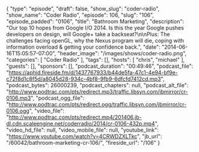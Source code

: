 {
  "type": "episode",
  "draft": false,
  "show_slug": "coder-radio",
  "show_name": "Coder Radio",
  "episode": 106,
  "slug": "106",
  "episode_padded": "0106",
  "title": "Bathroom Marketing",
  "description": "Our top 10 hopes from Google I/O 2014. Is this the year Google pushes developers on design, will Google+ take a backseat?\n\nPlus: The challenges facing openGL, why the Nexus program will die, coping with information overload & getting your confidence back.",
  "date": "2014-06-16T15:05:57-07:00",
  "header_image": "/images/shows/coder-radio.png",
  "categories": [
    "Coder Radio"
  ],
  "tags": [],
  "hosts": [
    "chris",
    "michael"
  ],
  "guests": [],
  "sponsors": [],
  "podcast_duration": "00:49:46",
  "podcast_file": "https://aphid.fireside.fm/d/1437767933/b44de5fa-47c1-4e94-bf9e-c72f8d1c8f5d/a8045d28-934c-4bf8-9fb9-6dfcfd7412cd.mp3",
  "podcast_bytes": 26000239,
  "podcast_chapters": null,
  "podcast_alt_file": "http://www.podtrac.com/pts/redirect.mp3/traffic.libsyn.com/jbmirror/cr-0106.mp3",
  "podcast_ogg_file": "http://www.podtrac.com/pts/redirect.ogg/traffic.libsyn.com/jbmirror/cr-0106.ogg",
  "video_file": "http://www.podtrac.com/pts/redirect.mp4/201406.jb-dl.cdn.scaleengine.net/coderradio/2014/cr-0106-432p.mp4",
  "video_hd_file": null,
  "video_mobile_file": null,
  "youtube_link": "https://www.youtube.com/watch?v=4CRWDZXLTkc",
  "jb_url": "/60042/bathroom-marketing-cr-106/",
  "fireside_url": "/106"
}

